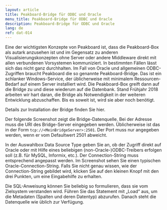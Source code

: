 ```yaml
---
layout: article
title: Peakboard-Bridge für ODBC und Oracle
menu_title: Peakboard-Bridge für ODBC und Oracle
description: Peakboard-Bridge für ODBC und Oracle
lang: de
ref: dat-014
---
```

Eine der wichtigsten Konzepte von Peakboard ist, dass die Peakboard-Box als autark anzusehen ist und im Gegensatz zu anderen Visualisierungskonzepten ohne Server oder andere Middleware direkt mit allen verbundenen Vorsystemen kommuniziert. In bestimmten Fällen lässt sich das nicht ganz durchhalten. Im Fall von Oracle und allgemeinen ODBC-Zugriffen braucht Peakboard die so genannte Peakboard-Bridge. Das ist ein schlanker Windows-Service, der üblicherweise mit minimalem Ressourcen-Bedarf auf einem Server installiert wird. Die Peakboard-Box greift dann auf die Bridge zu und diese wiederum auf die Datenbank. Stand Frühjahr 2018 arbeiten wir hart daran, die Bridge als Notwendigkeit in der weiteren Entwicklung abzuschaffen. Bis es soweit ist, wird sie aber noch benötigt.

Details zur Installation der Bridge finden Sie hier.

Der folgende Screenshot zeigt die Bridge-Datenquelle. Bei der Adresse muss die URI des Bridge-Server eingegeben werden. Üblicherweise ist das in der Form `tcp://<MeinBridgeServer>:2501`. Der Port muss nur angegeben werden, wenn er vom Defaultwert 2501 abweicht.

In der Auswahlbox Data Source Type geben Sie an, ob der Zugriff direkt auf Oracle oder mit Hilfe eines beliebigen (non-Oracle-)ODBC-Treibers erfolgen soll (z.B. für MySQL, Informix, etc.). Der Connection-String muss entsprechend angepasst werden. Im Screenshot sehen Sie einen typischen Oracle-Connection-String. Falls Sie nicht genau wissen, wie der Connection-String gebildet wird, klicken Sie auf den kleinen Knopf mit den drei Punkten, um eine Eingabehilfe zu erhalten.

Die SQL-Anweisung können Sie beliebig so formulieren, dass sie vom Zielsystem verstanden wird. Führen Sie das Statement mit „Load“ aus, um die Metadaten (Spalten und deren Datentyp) abzurufen. Danach steht die Datenquelle wie üblich zur Verfügung.
